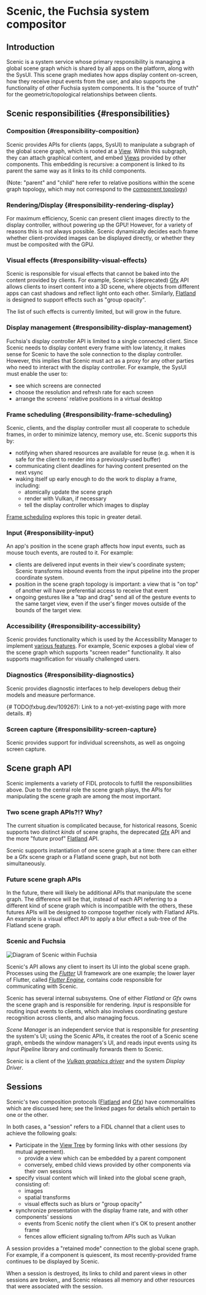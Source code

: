 # Scenic, the Fuchsia system compositor

## Introduction

Scenic is a system service whose primary responsibility is managing a global
scene graph which is shared by all apps on the platform, along with the SysUI.
This scene graph mediates how apps display content on-screen, how they receive
input events from the user, and also supports the functionality of other Fuchsia
system components. It is the "source of truth" for the geometric/topological
relationships between clients.

## Scenic responsibilities {#responsibilities}

### Composition {#responsibility-composition}

Scenic provides APIs for clients (apps, SysUI) to manipulate a subgraph of the
global scene graph, which is rooted at a [View](views.md#view). Within this subgraph,
they can attach graphical content, and embed [Views](views.md#view) provided by other
components. This embedding is recursive: a component is linked to its parent the same
way as it links to its child components.

(Note: "parent" and "child" here refer to relative positions within the scene graph
topology, which may not correspond to the
[component topology](/docs/glossary#component-topology))

### Rendering/Display {#responsibility-rendering-display}

For maximum efficiency, Scenic can present client images directly to the display
controller, without powering up the GPU! However, for a variety of reasons this
is not always possible. Scenic dynamically decides each frame whether
client-provided images can be displayed directly, or whether they must be
composited with the GPU.

### Visual effects {#responsibility-visual-effects}

Scenic is responsible for visual effects that cannot be baked into the content
provided by clients. For example, Scenic's (deprecated) [Gfx](gfx/index.md) API
allows clients to insert content into a 3D scene, where objects from different
apps can cast shadows and reflect light onto each other. Similarly,
[Flatland](flatland/index.md) is designed to support effects such as "group
opacity".

The list of such effects is currently limited, but will grow in the future.

### Display management {#responsibility-display-management}

Fuchsia's display controller API is limited to a single connected client. Since
Scenic needs to display content every frame with low latency, it makes sense for
Scenic to have the sole connection to the display controller. However, this
implies that Scenic must act as a proxy for any other parties who need to
interact with the display controller. For example, the SysUI must enable the
user to:
- see which screens are connected
- choose the resolution and refresh rate for each screen
- arrange the screens' relative positions in a virtual desktop

### Frame scheduling {#responsibility-frame-scheduling}

Scenic, clients, and the display controller must all cooperate to schedule frames,
in order to minimize latency, memory use, etc. Scenic supports this by:
- notifying when shared resources are available for reuse (e.g. when it is safe for the
  client to render into a previously-used buffer)
- communicating client deadlines for having content presented on the next vsync
- waking itself up early enough to do the work to display a frame, including:
  - atomically update the scene graph
  - render with Vulkan, if necessary
  - tell the display controller which images to display

[Frame scheduling](frame_scheduling.md) explores this topic in greater detail.

### Input {#responsibility-input}

An app's position in the scene graph affects how input events, such as mouse
touch events, are routed to it. For example:
- clients are delivered input events in their view's coordinate system; Scenic transforms
  inbound events from the input pipeline into the proper coordinate system.
- position in the scene graph topology is important: a view that is "on top" of another
  will have preferential access to receive that event
- ongoing gestures like a "tap and drag" send all of the gesture events to the same
  target view, even if the user's finger moves outside of the bounds of the target view.

### Accessibility {#responsibility-accessibility}

Scenic provides functionality which is used by the Accessibility Manager to implement
[various features](/docs/concepts/accessibility/accessibility_framework.md).
For example, Scenic exposes a global view of the scene graph which supports
"screen reader" functionality. It also supports magnification for visually
challenged users.

### Diagnostics {#responsibility-diagnostics}

Scenic provides diagnostic interfaces to help developers debug their models and
measure performance.

{# TODO(fxbug.dev/109267): Link to a not-yet-existing page with more details. #}

### Screen capture {#responsibility-screen-capture}

Scenic provides support for individual screenshots, as well as ongoing screen
capture.

## Scene graph API

Scenic implements a variety of FIDL protocols to fulfill the responsibilities
above. Due to the central role the scene graph plays, the APIs for manipulating
the scene graph are among the most important.

### Two scene graph APIs?!? Why?

The current situation is complicated because, for historical reasons, Scenic
supports two distinct *kinds* of scene graphs, the deprecated
[Gfx](gfx/index.md) API and the more "future proof"
[Flatland](flatland/index.md) API.

Scenic supports instantiation of one scene graph at a time: there can either be
a Gfx scene graph or a Flatland scene graph, but not both simultaneously.

### Future scene graph APIs

In the future, there will likely be additional APIs that manipulate the scene
graph. The difference will be that, instead of each API referring to a different
kind of scene graph which is incompatible with the others, these futures APIs
will be designed to compose together nicely with Flatland APIs. An example is a
visual effect API to apply a blur effect a sub-tree of the Flatland scene graph.

### Scenic and Fuchsia

![Diagram of Scenic within Fuchsia](/docs/concepts/ui/scenic/images/scenic_within_fuchsia_diagram.png)

Scenic's API allows any client to insert its UI into the global scene graph.
Processes using the [*Flutter*](https://flutter.io/) UI framework are one
example; the lower layer of Flutter, called
[*Flutter Engine*](https://github.com/flutter/engine), contains code responsible
for communicating with Scenic.

Scenic has several internal subsystems. One of either *Flatland* or *Gfx* owns
the scene graph and is responsible for rendering. *Input* is responsible for
routing input events to clients, which also involves coordinating gesture
recognition across clients, and also managing focus.

*Scene Manager* is an independent service that is responsible for *presenting*
the system's UI; using the Scenic APIs, it creates the root of a Scenic scene
graph, embeds the window managers's UI, and reads input events using its *Input
Pipeline* library and continually forwards them to Scenic.

Scenic is a client of the [*Vulkan graphics driver*](/src/graphics/lib/magma/)
and the system *Display Driver*.

## Sessions

Scenic's two composition protocols ([Flatland](flatland/index.md) and
[Gfx](gfx/index.md)) have commonalities which are discussed here; see the linked
pages for details which pertain to one or the other.

In both cases, a "session" refers to a FIDL channel that a client uses to
achieve the following goals:
- Participate in the [View Tree](/docs/contribute/governance/rfcs/0147_view_system.md) by
forming links with other sessions (by mutual agreement).
  - provide a view which can be embedded by a parent component
  - conversely, embed child views provided by other components via their own sessions
- specify visual content which will linked into the global scene graph, consisting of:
  - images
  - spatial transforms
  - visual effects such as blurs or "group opacity"
- synchronize presentation with the display frame rate, and with other components'
  sessions
  - events from Scenic notify the client when it's OK to present another frame
  - fences allow efficient signaling to/from APIs such as Vulkan

A session provides a "retained mode" connection to the global scene graph. For
example, if a component is quiescent, its most recently-provided frame continues
to be displayed by Scenic.

When a session is destroyed, its links to child and parent views in other
sessions are broken,, and Scenic releases all memory and other resources that
were associated with the session.
